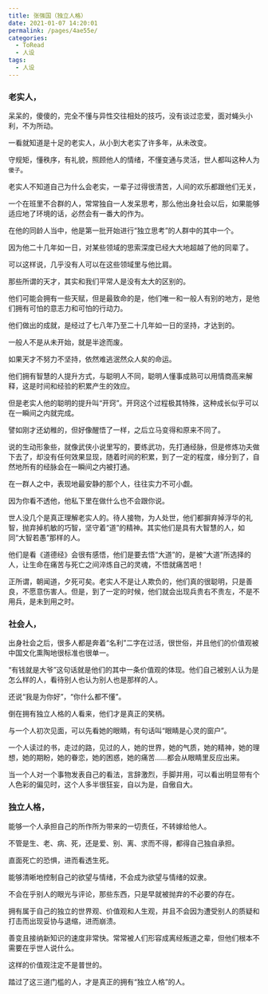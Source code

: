 ```yaml
---
title: 张强国（独立人格）
date: 2021-01-07 14:20:01
permalink: /pages/4ae55e/
categories:
  - ToRead
  - 人设
tags:
  - 人设
---
```




### 老实人，

呆呆的，傻傻的，完全不懂与异性交往相处的技巧，没有谈过恋爱，面对蝇头小利，不为所动。

一看就知道是十足的老实人，从小到大老实了许多年，从未改变。

守规矩，懂秩序，有礼貌，照顾他人的情绪，不懂变通与灵活，世人都叫这种人为`傻子`。

老实人不知道自己为什么会老实，一辈子过得很清苦，人间的欢乐都跟他们无关，



一个在班里不合群的人，常常独自一人发呆思考，那么他出身社会以后，如果能够适应地了环境的话，必然会有一番大的作为。

在他的同龄人当中，他是第一批开始进行“独立思考”的人群中的其中一个。

因为他二十几年如一日，对某些领域的思索深度已经大大地超越了他的同辈了。

可以这样说，几乎没有人可以在这些领域里与他比肩。



那些所谓的天才，其实和我们平常人是没有太大的区别的。

他们可能会拥有一些天赋，但是最致命的是，他们唯一和一般人有别的地方，是他们拥有可怕的意志力和可怕的行动力。

他们做出的成就，是经过了七八年乃至二十几年如一日的坚持，才达到的。

一般人不是从未开始，就是半途而废。

如果天才不努力不坚持，依然难逃泯然众人矣的命运。



他们拥有智慧的人提升方式，与聪明人不同，聪明人懂事成熟可以用情商高来解释，这是时间和经验的积累产生的效应。

但是老实人他的聪明的提升叫“开窍”。开窍这个过程极其特殊，这种成长似乎可以在一瞬间之内就完成。

譬如刚才还幼稚的，但好像醒悟了一样，之后立马变得和原来不同了。

说的生动形象些，就像武侠小说里写的，要练武功，先打通经脉，但是修炼功夫做下去了，却没有任何效果显现，随着时间的积累，到了一定的程度，缘分到了，自然地所有的经脉会在一瞬间之内被打通。

在一群人之中，表现地最安静的那个人，往往实力不可小觑。

因为你看不透他，他私下里在做什么也不会跟你说。

世人没几个是真正理解老实人的。待人接物，为人处世，他们都摒弃掉浮华的礼智，抛弃掉机敏的巧智，坚守着“道”的精神。其实他们是具有大智慧的人，如同“大智若愚”那样的人。

他们是看《道德经》会很有感悟，他们是要去悟“大道”的，是被“大道”所选择的人，让生命在痛苦与死亡之间淬炼自己的灵魂，不悟就痛苦吧！

正所谓，朝闻道，夕死可矣。老实人不是让人欺负的，他们真的很聪明，只是善良，不愿意伤害人。但是，到了一定的时候，他们就会出现兵贵右不贵左，不是不用兵，是未到用之时。

### 社会人，

出身社会之后，很多人都是奔着“名利”二字在过活，很世俗，并且他们的价值观被中国文化熏陶地很标准也很单一。

“有钱就是大爷”这句话就是他们的其中一条价值观的体现。他们自己被别人认为是怎么样的人，看待别人也认为别人也是那样的人。

还说“我是为你好”，“你什么都不懂”。

倒在拥有独立人格的人看来，他们才是真正的笑柄。



与一个人初次见面，可以先看她的眼睛，有句话叫“眼睛是心灵的窗户”。

一个人读过的书，走过的路，见过的人，她的世界，她的气质，她的精神，她的理想，她的期盼，她的眷恋，她的困惑，她的痛苦……都会从眼睛里反应出来。

当一个人对一个事物发表自己的看法，言辞激烈，手脚并用，可以看出明显带有个人色彩的偏见时，这个人多半很狂妄，自以为是，自傲自大。

### 独立人格，

能够一个人承担自己的所作所为带来的一切责任，不转嫁给他人。

不管是生、老、病、死，还是爱、别、离、求而不得，都得自己独自承担。

直面死亡的恐惧，进而看透生死。



能够清晰地控制自己的欲望与情绪，不会成为欲望与情绪的奴隶。

不会在乎别人的眼光与评论，那些东西，只是早就被抛弃的不必要的存在。



拥有属于自己的独立的世界观、价值观和人生观，并且不会因为遭受别人的质疑和打击而出现妥协与退缩，进而崩溃。

善变且接纳新知识的速度非常快。常常被人们形容成离经叛道之辈，但他们根本不需要在乎世人说什么。

这样的价值观注定不是普世的。



踏过了这三道门槛的人，才是真正的拥有“独立人格”的人。

